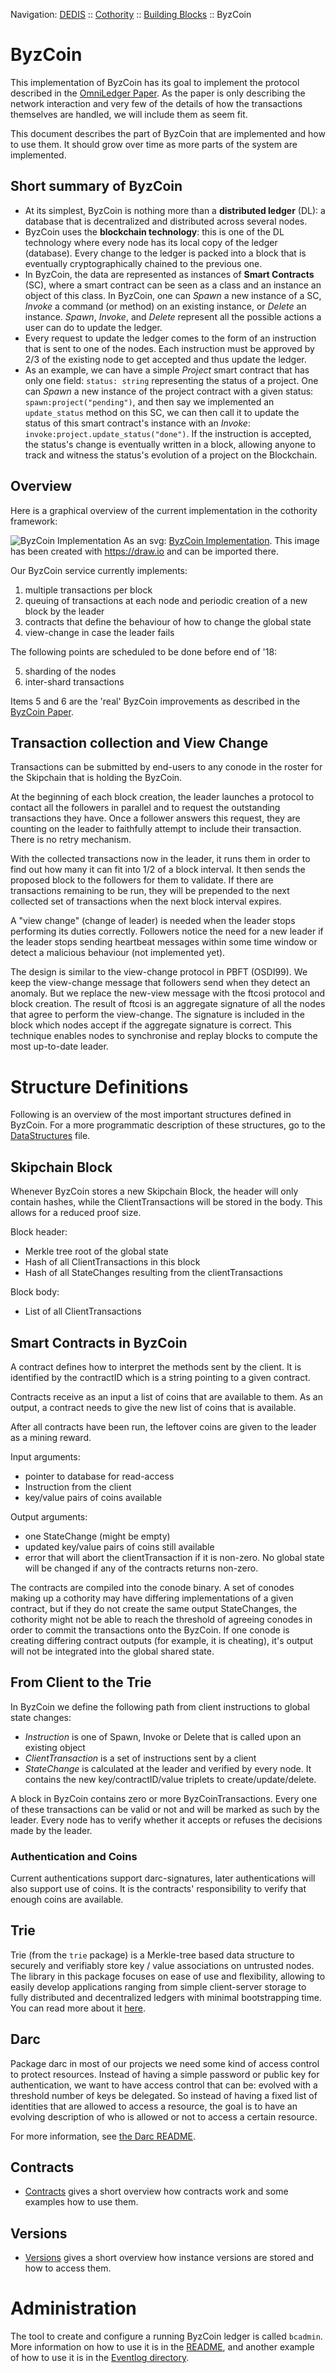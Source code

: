 Navigation: [DEDIS](https://github.com/dedis/doc/tree/master/README.md) ::
[Cothority](https://github.com/dedis/cothority/tree/master/README.md) ::
[Building Blocks](https://github.com/dedis/cothority/tree/master/doc/BuildingBlocks.md) ::
ByzCoin

# ByzCoin

This implementation of ByzCoin has its goal to implement the protocol
described in the [OmniLedger Paper](https://eprint.iacr.org/2017/406.pdf).
As the paper is only describing the network interaction and very few of the
details of how the transactions themselves are handled, we will include
them as seem fit.

This document describes the part of ByzCoin that are implemented and how to
use them. It should grow over time as more parts of the system are implemented.

## Short summary of ByzCoin

- At its simplest, ByzCoin is nothing more than a **distributed ledger** (DL): a database that is decentralized and distributed across several nodes.
- ByzCoin uses the **blockchain technology**: this is one of the DL
  technology where every node has its local copy of the ledger
(database). Every change to the ledger is packed into a block that is eventually
cryptographically chained to the previous one.
- In ByzCoin, the data are represented as instances of **Smart Contracts** (SC), where a smart contract can be seen as a class and an instance an object of this class. In ByzCoin, one can *Spawn* a new instance of a SC, *Invoke* a command (or method) on an existing instance, or *Delete* an instance. *Spawn*, *Invoke*, and *Delete* represent all the possible actions a user can do to update the ledger.
- Every request to update the ledger comes to the form of an instruction
  that is sent to one of the nodes. Each instruction must be approved by
2/3 of the existing node to get accepted and thus update the
ledger.
- As an example, we can have a simple *Project* smart contract that has only one field: `status: string` representing the status of a project. One can *Spawn* a new instance of the project contract with a given status: `spawn:project("pending")`, and then say we implemented an `update_status` method on this SC, we can then call it to update the status of this smart contract's instance with an *Invoke*: `invoke:project.update_status("done")`. If the instruction is accepted, the status's change is eventually written in a block, allowing anyone to track and witness the status's evolution of a project on the Blockchain.

## Overview

Here is a graphical overview of the current implementation in the cothority
framework:

![ByzCoin Implementation](ByzCoin.png?raw=true "ByzCoin")
As an svg: [ByzCoin Implementation](ByzCoin.svg). This image has been
created with https://draw.io and can be imported there.

Our ByzCoin service currently implements:

1. multiple transactions per block
2. queuing of transactions at each node and periodic creation of a new
block by the leader
3. contracts that define the behaviour of how to change the global state
4. view-change in case the leader fails

The following points are scheduled to be done before end of '18:

5. sharding of the nodes
6. inter-shard transactions

Items 5 and 6 are the 'real' ByzCoin improvements as described in the
[ByzCoin Paper](https://eprint.iacr.org/2017/406.pdf).

## Transaction collection and View Change

Transactions can be submitted by end-users to any conode in the roster for
the Skipchain that is holding the ByzCoin.

At the beginning of each block creation, the leader launches a protocol to
contact all the followers in parallel and to request the outstanding
transactions they have. Once a follower answers this request, they are
counting on the leader to faithfully attempt to include their transaction.
There is no retry mechanism.

With the collected transactions now in the leader, it runs them in order
to find out how many it can fit into 1/2 of a block interval. It then sends
the proposed block to the followers for them to validate. If there are transactions
remaining to be run, they will be prepended to the next collected set of
transactions when the next block interval expires.

A "view change" (change of leader) is needed when the leader stops performing
its duties correctly. Followers notice the need for a new leader if the leader
stops sending heartbeat messages within some time window or detect a malicious
behaviour (not implemented yet).

The design is similar to the view-change protocol in PBFT (OSDI99). We keep the
view-change message that followers send when they detect an anomaly. But we
replace the new-view message with the ftcosi protocol and block creation. The
result of ftcosi is an aggregate signature of all the nodes that agree to
perform the view-change. The signature is included in the block which nodes
accept if the aggregate signature is correct. This technique enables nodes to
synchronise and replay blocks to compute the most up-to-date leader.

# Structure Definitions

Following is an overview of the most important structures defined in ByzCoin.
For a more programmatic description of these structures, go to the
[DataStructures](DataStructures.md) file.

## Skipchain Block

Whenever ByzCoin stores a new Skipchain Block, the header will only contain
hashes, while the ClientTransactions will be stored in the body. This allows
for a reduced proof size.

Block header:
- Merkle tree root of the global state
- Hash of all ClientTransactions in this block
- Hash of all StateChanges resulting from the clientTransactions

Block body:
- List of all ClientTransactions

## Smart Contracts in ByzCoin

A contract defines how to interpret the methods sent by the client. It is
identified by the contractID which is a string pointing to a given contract.

Contracts receive as an input a list of coins that are available to them. As
an output, a contract needs to give the new list of coins that is available.

After all contracts have been run, the leftover coins are given to the leader as
a mining reward.

Input arguments:
- pointer to database for read-access
- Instruction from the client
- key/value pairs of coins available

Output arguments:
- one StateChange (might be empty)
- updated key/value pairs of coins still available
- error that will abort the clientTransaction if it is non-zero. No global
state will be changed if any of the contracts returns non-zero.

The contracts are compiled into the conode binary. A set of conodes making
up a cothority may have differing implementations of a given contract,
but if they do not create the same output StateChanges, the cothority might not
be able to reach the threshold of agreeing conodes in order to commit the
transactions onto the ByzCoin. If one conode is creating differing contract outputs
(for example, it is cheating), it's output will not be integrated into the
global shared state.

## From Client to the Trie

In ByzCoin we define the following path from client instructions to
global state changes:

* _Instruction_ is one of Spawn, Invoke or Delete that is called upon an
existing object
* _ClientTransaction_ is a set of instructions sent by a client
* _StateChange_ is calculated at the leader and verified by every node. It
contains the new key/contractID/value triplets to create/update/delete.

A block in ByzCoin contains zero or more ByzCoinTransactions. Every
one of these transactions can be valid or not and will be marked as such by
the leader. Every node has to verify whether it accepts or refuses the
decisions made by the leader.

### Authentication and Coins

Current authentications support darc-signatures, later authentications will also
support use of coins. It is the contracts' responsibility to verify that enough
coins are available.

## Trie

Trie (from the `trie` package) is a Merkle-tree based data structure to
securely and verifiably store key / value associations on untrusted nodes. The
library in this package focuses on ease of use and flexibility, allowing to
easily develop applications ranging from simple client-server storage to fully
distributed and decentralized ledgers with minimal bootstrapping time. You can
read more about it [here](trie/README.md).

## Darc

Package darc in most of our projects we need some kind of access control to
protect resources. Instead of having a simple password or public key for
authentication, we want to have access control that can be: evolved with a
threshold number of keys be delegated. So instead of having a fixed list of
identities that are allowed to access a resource, the goal is to have an
evolving description of who is allowed or not to access a certain resource.

For more information, see [the Darc README](../darc/README.md).

## Contracts

- [Contracts](Contracts.md) gives a short overview how contracts work and
some examples how to use them.

## Versions

- [Versions](InstanceVersioning.md) gives a short overview how instance
versions are stored and how to access them.

# Administration

The tool to create and configure a running ByzCoin ledger is called
`bcadmin`. More information on how to use it is in the
[README](bcadmin/README.md), and another example of how to use it is in the
[Eventlog directory](../eventlog/el/README.md).
